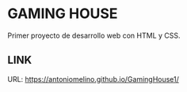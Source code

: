 # GAMING HOUSE

Primer proyecto de desarrollo web con HTML y CSS.

## LINK

URL: https://antoniomelino.github.io/GamingHouse1/
